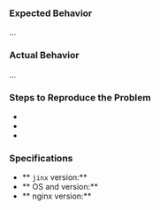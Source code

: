 ### Expected Behavior

...

### Actual Behavior

...

### Steps to Reproduce the Problem

*
*
*

### Specifications

* ** `jinx` version:**
* ** OS and version:**
* ** nginx version:**
